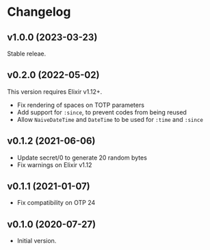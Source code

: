 # Changelog

## v1.0.0 (2023-03-23)

Stable releae.

## v0.2.0 (2022-05-02)

This version requires Elixir v1.12+.

  * Fix rendering of spaces on TOTP parameters
  * Add support for `:since`, to prevent codes from being reused
  * Allow `NaiveDateTime` and `DateTime` to be used for `:time` and `:since`

## v0.1.2 (2021-06-06)

  * Update secret/0 to generate 20 random bytes
  * Fix warnings on Elixir v1.12

## v0.1.1 (2021-01-07)

  * Fix compatibility on OTP 24

## v0.1.0 (2020-07-27)

  * Initial version.
